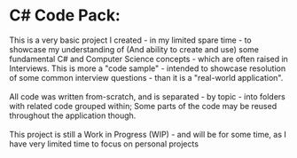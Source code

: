 # C# Code Pack: 
This is a very basic project I created - in my limited spare time - to showcase my understanding of (And ability to create and use) some fundamental C# and Computer Science concepts - which are often raised in Interviews. 
This is more a "code sample" - intended to showcase resolution of some common interview questions - than it is a "real-world application".
<br>
</br>
All code was written from-scratch, and is separated - by topic - into folders with related code grouped within; Some parts of the code may be reused throughout the application though.
<br>
</br>
This project is still a Work in Progress (WIP) - and will be for some time, as I have very limited time to focus on personal projects

